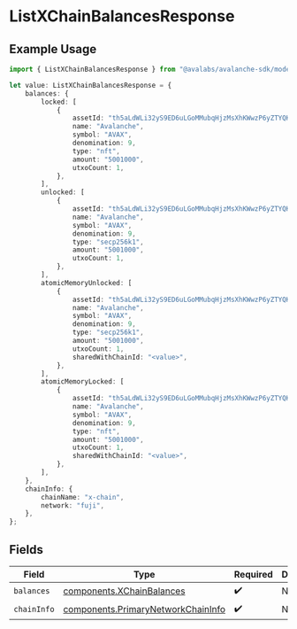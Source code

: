 # ListXChainBalancesResponse

## Example Usage

```typescript
import { ListXChainBalancesResponse } from "@avalabs/avalanche-sdk/models/components";

let value: ListXChainBalancesResponse = {
    balances: {
        locked: [
            {
                assetId: "th5aLdWLi32yS9ED6uLGoMMubqHjzMsXhKWwzP6yZTYQKYzof",
                name: "Avalanche",
                symbol: "AVAX",
                denomination: 9,
                type: "nft",
                amount: "5001000",
                utxoCount: 1,
            },
        ],
        unlocked: [
            {
                assetId: "th5aLdWLi32yS9ED6uLGoMMubqHjzMsXhKWwzP6yZTYQKYzof",
                name: "Avalanche",
                symbol: "AVAX",
                denomination: 9,
                type: "secp256k1",
                amount: "5001000",
                utxoCount: 1,
            },
        ],
        atomicMemoryUnlocked: [
            {
                assetId: "th5aLdWLi32yS9ED6uLGoMMubqHjzMsXhKWwzP6yZTYQKYzof",
                name: "Avalanche",
                symbol: "AVAX",
                denomination: 9,
                type: "secp256k1",
                amount: "5001000",
                utxoCount: 1,
                sharedWithChainId: "<value>",
            },
        ],
        atomicMemoryLocked: [
            {
                assetId: "th5aLdWLi32yS9ED6uLGoMMubqHjzMsXhKWwzP6yZTYQKYzof",
                name: "Avalanche",
                symbol: "AVAX",
                denomination: 9,
                type: "nft",
                amount: "5001000",
                utxoCount: 1,
                sharedWithChainId: "<value>",
            },
        ],
    },
    chainInfo: {
        chainName: "x-chain",
        network: "fuji",
    },
};
```

## Fields

| Field                                                                                    | Type                                                                                     | Required                                                                                 | Description                                                                              |
| ---------------------------------------------------------------------------------------- | ---------------------------------------------------------------------------------------- | ---------------------------------------------------------------------------------------- | ---------------------------------------------------------------------------------------- |
| `balances`                                                                               | [components.XChainBalances](../../models/components/xchainbalances.md)                   | :heavy_check_mark:                                                                       | N/A                                                                                      |
| `chainInfo`                                                                              | [components.PrimaryNetworkChainInfo](../../models/components/primarynetworkchaininfo.md) | :heavy_check_mark:                                                                       | N/A                                                                                      |
